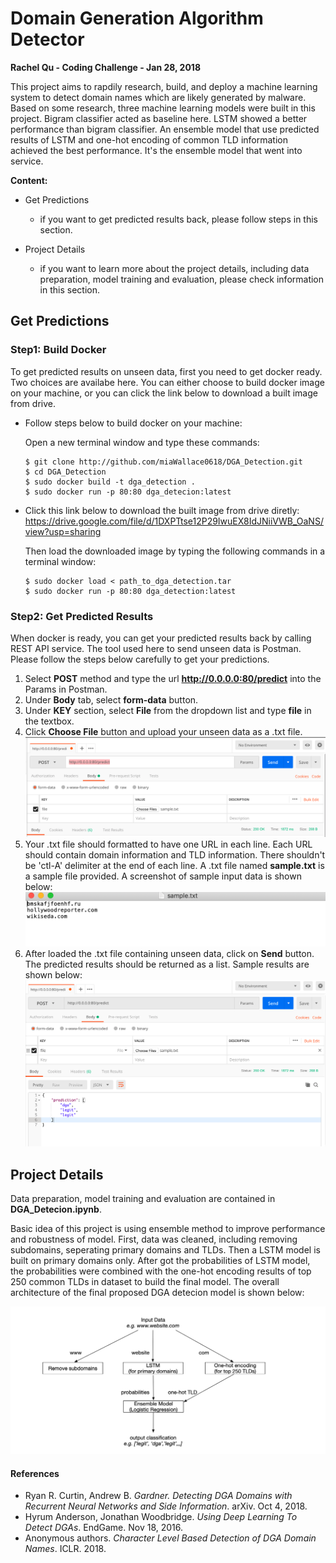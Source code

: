 # Domain Generation Algorithm Detector

**Rachel Qu - Coding Challenge - Jan 28, 2018**

This project aims to rapdily research, build, and deploy a machine learning system to detect domain names which are likely generated by malware. Based on some research, three machine learning models were built in this project. Bigram classifier acted as baseline here. LSTM showed a better performance than bigram classifier. An ensemble model that use predicted results of LSTM and one-hot encoding of common TLD information achieved the best performance. It's the ensemble model that went into service. 

**Content:**

* Get Predictions 
	- if you want to get predicted results back, please follow steps in this section.

* Project Details
	- if you want to learn more about the project details, including data preparation, model training and evaluation, please check information in this section. 
 


## Get Predictions

### Step1: Build Docker  

To get predicted results on unseen data, first you need to get docker ready. Two choices are availabe here. You can either choose to build docker image on your machine, or you can click the link below to download a built image from drive. 

* Follow steps below to build docker on your machine: 

	Open a new terminal window and type these commands:

	```
	$ git clone http://github.com/miaWallace0618/DGA_Detection.git
	$ cd DGA_Detection
	$ sudo docker build -t dga_detection .
	$ sudo docker run -p 80:80 dga_detecion:latest
	```

* Click this link below to download the built image from drive diretly:
	https://drive.google.com/file/d/1DXPTtse12P29IwuEX8IdJNiiVWB_OaNS/view?usp=sharing
	
	Then load the downloaded image by typing the following commands in a terminal window: 
	
	```
	$ sudo docker load < path_to_dga_detection.tar
	$ sudo docker run -p 80:80 dga_detection:latest
	```


### Step2: Get Predicted Results

When docker is ready, you can get your predicted results back by calling REST API service. The tool used here to send unseen data is Postman. Please follow the steps below carefully to get your predictions. 

1. Select **POST** method and type the url **http://0.0.0.0:80/predict** into the Params in Postman. 
2. Under **Body** tab, select **form-data** button.
3. Under **KEY** section, select **File** from the dropdown list and type **file** in the textbox.
4. Click **Choose File** button and upload your unseen data as a .txt file. 
![Postman Sample](Images/PostmanSample.png "Sample Postman Input")
5. Your .txt file should formatted to have one URL in each line. Each URL should contain domain information and TLD information. There shouldn't be 'ctl-A' delimiter at the end of each line. A .txt file named **sample.txt** is a sample file provided. A screenshot of sample input data is shown below: 
![Input Sample](Images/SampleInput.png "Sample Input")
6. After loaded the .txt file containing unseen data, click on **Send** button. The predicted results should be returned as a list. Sample results are shown below:
![Postman Results](Images/PostmanResults.png "Postman Results")


## Project Details

Data preparation, model training and evaluation are contained in **DGA_Detecion.ipynb**. 

Basic idea of this project is using ensemble method to improve performance and robustness of model. First, data was cleaned, including removing subdomains, seperating primary domains and TLDs. Then a LSTM model is built on primary domains only. After got the probabilities of LSTM model, the probabilities were combined with the one-hot encoding results of top 250 common TLDs in dataset to build the final model. The overall architecture of the final proposed DGA detecion model is shown below:

![Architecture of Model](Images/Architecture.png "Architecture of Model")



#### References 
* Ryan R. Curtin, Andrew B. *Gardner. Detecting DGA Domains with Recurrent Neural Networks and Side Information*. arXiv. Oct 4, 2018.
* Hyrum Anderson, Jonathan Woodbridge. *Using Deep Learning To Detect DGAs*. EndGame. Nov 18, 2016. 
* Anonymous authors. *Character Level Based Detection of DGA Domain Names*. ICLR. 2018.